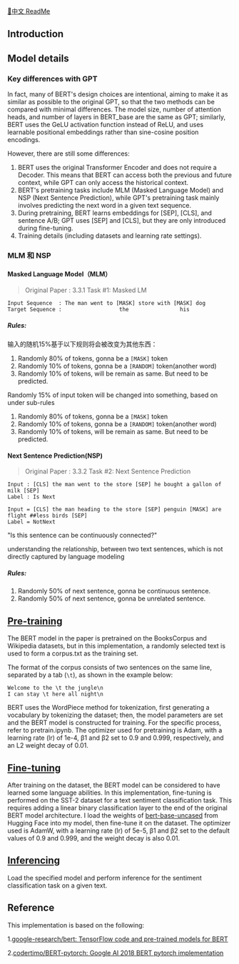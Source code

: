 [📖中文 ReadMe](./README_zh.md)
## Introduction

## Model details

### Key differences with GPT

In fact, many of BERT's design choices are intentional, aiming to make it as similar as possible to the original GPT, so that the two methods can be compared with minimal differences. The model size, number of attention heads, and number of layers in BERT_base are the same as GPT; similarly, BERT uses the GeLU activation function instead of ReLU, and uses learnable positional embeddings rather than sine-cosine position encodings.

However, there are still some differences:

1. BERT uses the original Transformer Encoder and does not require a Decoder. This means that BERT can access both the previous and future context, while GPT can only access the historical context.
2. BERT's pretraining tasks include MLM (Masked Language Model) and NSP (Next Sentence Prediction), while GPT's pretraining task mainly involves predicting the next word in a given text sequence.
3. During pretraining, BERT learns embeddings for [SEP], [CLS], and sentence A/B; GPT uses [SEP] and [CLS], but they are only introduced during fine-tuning.
4. Training details (including datasets and learning rate settings).



### MLM 和 NSP

#### Masked Language Model（MLM）

> Original Paper : 3.3.1 Task #1: Masked LM 

```
Input Sequence  : The man went to [MASK] store with [MASK] dog
Target Sequence :                  the                his
```

##### Rules:

输入的随机15%基于以下规则将会被改变为其他东西：

1. Randomly 80% of tokens, gonna be a `[MASK]` token 
2. Randomly 10% of tokens, gonna be a `[RANDOM]` token(another word)
3. Randomly 10% of tokens, will be remain as same. But need to be predicted.

Randomly 15% of input token will be changed into something, based on under sub-rules

1. Randomly 80% of tokens, gonna be a `[MASK]` token
2. Randomly 10% of tokens, gonna be a `[RANDOM]` token(another word)
3. Randomly 10% of tokens, will be remain as same. But need to be predicted.

#### Next Sentence Prediction(NSP)

> Original Paper : 3.3.2 Task #2: Next Sentence Prediction

```
Input : [CLS] the man went to the store [SEP] he bought a gallon of milk [SEP]
Label : Is Next

Input = [CLS] the man heading to the store [SEP] penguin [MASK] are flight ##less birds [SEP]
Label = NotNext
```

"Is this sentence can be continuously connected?"

understanding the relationship, between two text sentences, which is not directly captured by language modeling

##### Rules:

1. Randomly 50% of next sentence, gonna be continuous sentence.
2. Randomly 50% of next sentence, gonna be unrelated sentence.



## [Pre-training](./pretrain.ipynb)

The BERT model in the paper is pretrained on the BooksCorpus and Wikipedia datasets, but in this implementation, a randomly selected text is used to form a corpus.txt as the training set.

The format of the corpus consists of two sentences on the same line, separated by a tab (`\t`), as shown in the example below:

```
Welcome to the \t the jungle\n
I can stay \t here all night\n
```

BERT uses the WordPiece method for tokenization, first generating a vocabulary by tokenizing the dataset; then, the model parameters are set and the BERT model is constructed for training. For the specific process, refer to pretrain.ipynb. The optimizer used for pretraining is Adam, with a learning rate (lr) of 1e-4, β1 and β2 set to 0.9 and 0.999, respectively, and an L2 weight decay of 0.01.

## [Fine-tuning](./finetune.ipynb) 

After training on the dataset, the BERT model can be considered to have learned some language abilities. In this implementation, fine-tuning is performed on the SST-2 dataset for a text sentiment classification task. This requires adding a linear binary classification layer to the end of the original BERT model architecture. I load the weights of [bert-base-uncased](https://huggingface.co/google-bert/bert-base-uncased) from Hugging Face into my model, then fine-tune it on the dataset. The optimizer used is AdamW, with a learning rate (lr) of 5e-5, β1 and β2 set to the default values of 0.9 and 0.999, and the weight decay is also 0.01.

## [Inferencing](./inference.ipynb) 

Load the specified model and perform inference for the sentiment classification task on a given text.



## Reference

This implementation is based on the following:

1.[google-research/bert: TensorFlow code and pre-trained models for BERT](https://github.com/google-research/bert)

2.[codertimo/BERT-pytorch: Google AI 2018 BERT pytorch implementation](https://github.com/codertimo/BERT-pytorch)